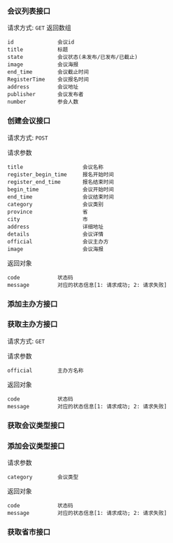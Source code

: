 ### 会议列表接口
请求方式: `GET`
返回数组

```
id 				会议id
title  			标题
state  			会议状态(未发布/已发布/已截止)
image 			会议海报
end_time		会议截止时间
RegisterTime 	会议报名时间
address 		会议地址
publisher 		会议发布者
number 			参会人数
```

### 创建会议接口
请求方式: `POST`

请求参数

```
title                   会议名称
register_begin_time     报名开始时间
register_end_time       报名结束时间
begin_time              会议开始时间
end_time                会议结束时间
category                会议类别
province                省
city                    市
address                 详细地址
details                 会议详情
official                会议主办方
image                   会议海报
```

返回对象

```
code            状态码
message         对应的状态信息[1: 请求成功; 2: 请求失败]
```

### 添加主办方接口 

### 获取主办方接口
请求方式: `GET`

请求参数

```
official        主办方名称
```

返回对象

```
code            状态码
message         对应的状态信息[1: 请求成功; 2: 请求失败]
```

### 获取会议类型接口
### 添加会议类型接口

请求参数

```
category        会议类型
```

返回对象

```
code            状态码
message         对应的状态信息[1: 请求成功; 2: 请求失败]
```

### 获取省市接口















